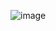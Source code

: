 ![image](https://github.com/Tharshini01/Excel-Pivot-Table/assets/99084518/3ccfe264-df64-4492-ac89-cbe830ebb887)
